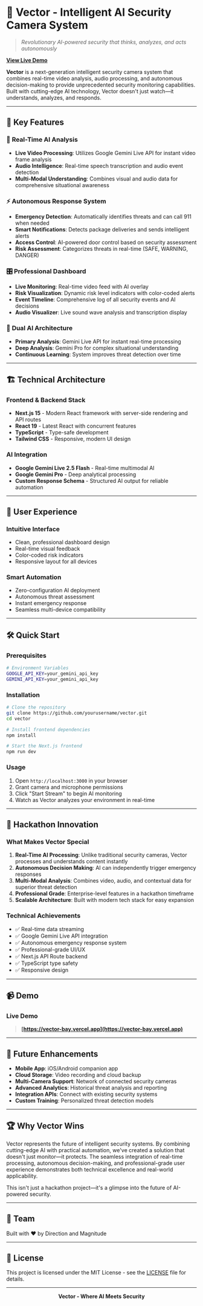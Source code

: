 # 🎯 Vector - Intelligent AI Security Camera System

> *Revolutionary AI-powered security that thinks, analyzes, and acts autonomously*

**[View Live Demo](https://vector-bay.vercel.app)**

**Vector** is a next-generation intelligent security camera system that combines real-time video analysis, audio processing, and autonomous decision-making to provide unprecedented security monitoring capabilities. Built with cutting-edge AI technology, Vector doesn't just watch—it understands, analyzes, and responds.

---

## 🚀 Key Features

### 🧠 **Real-Time AI Analysis**
- **Live Video Processing**: Utilizes Google Gemini Live API for instant video frame analysis
- **Audio Intelligence**: Real-time speech transcription and audio event detection
- **Multi-Modal Understanding**: Combines visual and audio data for comprehensive situational awareness

### ⚡ **Autonomous Response System**
- **Emergency Detection**: Automatically identifies threats and can call 911 when needed
- **Smart Notifications**: Detects package deliveries and sends intelligent alerts
- **Access Control**: AI-powered door control based on security assessment
- **Risk Assessment**: Categorizes threats in real-time (SAFE, WARNING, DANGER)

### 🎛️ **Professional Dashboard**
- **Live Monitoring**: Real-time video feed with AI overlay
- **Risk Visualization**: Dynamic risk level indicators with color-coded alerts
- **Event Timeline**: Comprehensive log of all security events and AI decisions
- **Audio Visualizer**: Live sound wave analysis and transcription display

### 🔄 **Dual AI Architecture**
- **Primary Analysis**: Gemini Live API for instant real-time processing
- **Deep Analysis**: Gemini Pro for complex situational understanding
- **Continuous Learning**: System improves threat detection over time

---

## 🏗️ Technical Architecture

### **Frontend & Backend Stack**
- **Next.js 15** - Modern React framework with server-side rendering and API routes
- **React 19** - Latest React with concurrent features
- **TypeScript** - Type-safe development
- **Tailwind CSS** - Responsive, modern UI design

### **AI Integration**
- **Google Gemini Live 2.5 Flash** - Real-time multimodal AI
- **Google Gemini Pro** - Deep analytical processing
- **Custom Response Schema** - Structured AI output for reliable automation

---

## 🎨 User Experience

### **Intuitive Interface**
- Clean, professional dashboard design
- Real-time visual feedback
- Color-coded risk indicators
- Responsive layout for all devices

### **Smart Automation**
- Zero-configuration AI deployment
- Autonomous threat assessment
- Instant emergency response
- Seamless multi-device compatibility

---

## 🛠️ Quick Start

### Prerequisites
```bash
# Environment Variables
GOOGLE_API_KEY=your_gemini_api_key
GEMINI_API_KEY=your_gemini_api_key
```

### Installation
```bash
# Clone the repository
git clone https://github.com/yourusername/vector.git
cd vector

# Install frontend dependencies
npm install

# Start the Next.js frontend
npm run dev
```

### Usage
1. Open `http://localhost:3000` in your browser
2. Grant camera and microphone permissions
3. Click "Start Stream" to begin AI monitoring
4. Watch as Vector analyzes your environment in real-time

---

## 🎯 Hackathon Innovation

### **What Makes Vector Special**

1. **Real-Time AI Processing**: Unlike traditional security cameras, Vector processes and understands content instantly
2. **Autonomous Decision Making**: AI can independently trigger emergency responses
3. **Multi-Modal Analysis**: Combines video, audio, and contextual data for superior threat detection
4. **Professional Grade**: Enterprise-level features in a hackathon timeframe
5. **Scalable Architecture**: Built with modern tech stack for easy expansion

### **Technical Achievements**
- ✅ Real-time data streaming
- ✅ Google Gemini Live API integration
- ✅ Autonomous emergency response system
- ✅ Professional-grade UI/UX
- ✅ Next.js API Route backend
- ✅ TypeScript type safety
- ✅ Responsive design

---

## 📹 Demo

### **Live Demo**
> **[https://vector-bay.vercel.app](https://vector-bay.vercel.app)**

---

## 🔮 Future Enhancements

- **Mobile App**: iOS/Android companion app
- **Cloud Storage**: Video recording and cloud backup
- **Multi-Camera Support**: Network of connected security cameras
- **Advanced Analytics**: Historical threat analysis and reporting
- **Integration APIs**: Connect with existing security systems
- **Custom Training**: Personalized threat detection models

---

## 🏆 Why Vector Wins

Vector represents the future of intelligent security systems. By combining cutting-edge AI with practical automation, we've created a solution that doesn't just monitor—it protects. The seamless integration of real-time processing, autonomous decision-making, and professional-grade user experience demonstrates both technical excellence and real-world applicability.

This isn't just a hackathon project—it's a glimpse into the future of AI-powered security.

---

## 🤝 Team

Built with ❤️ by Direction and Magnitude

---

## 📄 License

This project is licensed under the MIT License - see the [LICENSE](LICENSE) file for details.

---

<div align="center">
<strong>Vector - Where AI Meets Security</strong>
</div>
